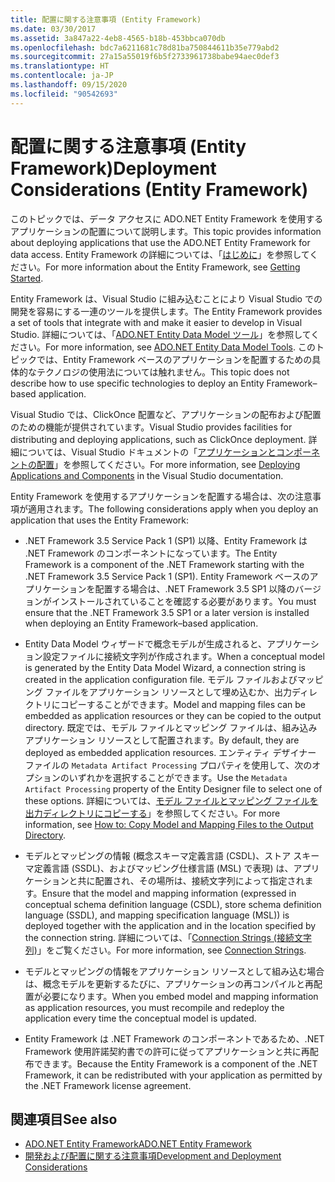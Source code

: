 ```yaml
---
title: 配置に関する注意事項 (Entity Framework)
ms.date: 03/30/2017
ms.assetid: 3a847a22-4eb8-4565-b18b-453bbca070db
ms.openlocfilehash: bdc7a6211681c78d81ba750844611b35e779abd2
ms.sourcegitcommit: 27a15a55019f6b5f2733961738babe94aec0def3
ms.translationtype: HT
ms.contentlocale: ja-JP
ms.lasthandoff: 09/15/2020
ms.locfileid: "90542693"
---
```

# <a name="deployment-considerations-entity-framework"></a><span data-ttu-id="fb120-102">配置に関する注意事項 (Entity Framework)</span><span class="sxs-lookup"><span data-stu-id="fb120-102">Deployment Considerations (Entity Framework)</span></span>
<span data-ttu-id="fb120-103">このトピックでは、データ アクセスに ADO.NET Entity Framework を使用するアプリケーションの配置について説明します。</span><span class="sxs-lookup"><span data-stu-id="fb120-103">This topic provides information about deploying applications that use the ADO.NET Entity Framework for data access.</span></span> <span data-ttu-id="fb120-104">Entity Framework の詳細については、「[はじめに](getting-started.md)」を参照してください。</span><span class="sxs-lookup"><span data-stu-id="fb120-104">For more information about the Entity Framework, see [Getting Started](getting-started.md).</span></span>  
  
 <span data-ttu-id="fb120-105">Entity Framework は、Visual Studio に組み込むことにより Visual Studio での開発を容易にする一連のツールを提供します。</span><span class="sxs-lookup"><span data-stu-id="fb120-105">The Entity Framework provides a set of tools that integrate with and make it easier to develop in Visual Studio.</span></span> <span data-ttu-id="fb120-106">詳細については、「[ADO.NET Entity Data Model ツール](/previous-versions/dotnet/netframework-4.0/bb399249(v=vs.100))」を参照してください。</span><span class="sxs-lookup"><span data-stu-id="fb120-106">For more information, see [ADO.NET Entity Data Model Tools](/previous-versions/dotnet/netframework-4.0/bb399249(v=vs.100)).</span></span> <span data-ttu-id="fb120-107">このトピックでは、Entity Framework ベースのアプリケーションを配置するための具体的なテクノロジの使用法については触れません。</span><span class="sxs-lookup"><span data-stu-id="fb120-107">This topic does not describe how to use specific technologies to deploy an Entity Framework–based application.</span></span>  
  
 <span data-ttu-id="fb120-108">Visual Studio では、ClickOnce 配置など、アプリケーションの配布および配置のための機能が提供されています。</span><span class="sxs-lookup"><span data-stu-id="fb120-108">Visual Studio provides facilities for distributing and deploying applications, such as ClickOnce deployment.</span></span> <span data-ttu-id="fb120-109">詳細については、Visual Studio ドキュメントの「[アプリケーションとコンポーネントの配置](/visualstudio/deployment/deploying-applications-services-and-components)」を参照してください。</span><span class="sxs-lookup"><span data-stu-id="fb120-109">For more information, see [Deploying Applications and Components](/visualstudio/deployment/deploying-applications-services-and-components) in the Visual Studio documentation.</span></span>  
  
 <span data-ttu-id="fb120-110">Entity Framework を使用するアプリケーションを配置する場合は、次の注意事項が適用されます。</span><span class="sxs-lookup"><span data-stu-id="fb120-110">The following considerations apply when you deploy an application that uses the Entity Framework:</span></span>  
  
- <span data-ttu-id="fb120-111">.NET Framework 3.5 Service Pack 1 (SP1) 以降、Entity Framework は .NET Framework のコンポーネントになっています。</span><span class="sxs-lookup"><span data-stu-id="fb120-111">The Entity Framework is a component of the .NET Framework starting with the .NET Framework 3.5 Service Pack 1 (SP1).</span></span> <span data-ttu-id="fb120-112">Entity Framework ベースのアプリケーションを配置する場合は、.NET Framework 3.5 SP1 以降のバージョンがインストールされていることを確認する必要があります。</span><span class="sxs-lookup"><span data-stu-id="fb120-112">You must ensure that the .NET Framework 3.5 SP1 or a later version is installed when deploying an Entity Framework–based application.</span></span>  
  
- <span data-ttu-id="fb120-113">Entity Data Model ウィザードで概念モデルが生成されると、アプリケーション設定ファイルに接続文字列が作成されます。</span><span class="sxs-lookup"><span data-stu-id="fb120-113">When a conceptual model is generated by the Entity Data Model Wizard, a connection string is created in the application configuration file.</span></span> <span data-ttu-id="fb120-114">モデル ファイルおよびマッピング ファイルをアプリケーション リソースとして埋め込むか、出力ディレクトリにコピーすることができます。</span><span class="sxs-lookup"><span data-stu-id="fb120-114">Model and mapping files can be embedded as application resources or they can be copied to the output directory.</span></span> <span data-ttu-id="fb120-115">既定では、モデル ファイルとマッピング ファイルは、組み込みアプリケーション リソースとして配置されます。</span><span class="sxs-lookup"><span data-stu-id="fb120-115">By default, they are deployed as embedded application resources.</span></span> <span data-ttu-id="fb120-116">エンティティ デザイナー ファイルの `Metadata Artifact Processing` プロパティを使用して、次のオプションのいずれかを選択することができます。</span><span class="sxs-lookup"><span data-stu-id="fb120-116">Use the `Metadata Artifact Processing` property of the Entity Designer file to select one of these options.</span></span> <span data-ttu-id="fb120-117">詳細については、[モデル ファイルとマッピング ファイルを出力ディレクトリにコピーする](/previous-versions/dotnet/netframework-4.0/cc716709(v=vs.100))」を参照してください。</span><span class="sxs-lookup"><span data-stu-id="fb120-117">For more information, see [How to: Copy Model and Mapping Files to the Output Directory](/previous-versions/dotnet/netframework-4.0/cc716709(v=vs.100)).</span></span>  
  
- <span data-ttu-id="fb120-118">モデルとマッピングの情報 (概念スキーマ定義言語 (CSDL)、ストア スキーマ定義言語 (SSDL)、およびマッピング仕様言語 (MSL) で表現) は、アプリケーションと共に配置され、その場所は、接続文字列によって指定されます。</span><span class="sxs-lookup"><span data-stu-id="fb120-118">Ensure that the model and mapping information (expressed in conceptual schema definition language (CSDL), store schema definition language (SSDL), and mapping specification language (MSL)) is deployed together with the application and in the location specified by the connection string.</span></span> <span data-ttu-id="fb120-119">詳細については、「[Connection Strings (接続文字列)](connection-strings.md)」をご覧ください。</span><span class="sxs-lookup"><span data-stu-id="fb120-119">For more information, see [Connection Strings](connection-strings.md).</span></span>  
  
- <span data-ttu-id="fb120-120">モデルとマッピングの情報をアプリケーション リソースとして組み込む場合は、概念モデルを更新するたびに、アプリケーションの再コンパイルと再配置が必要になります。</span><span class="sxs-lookup"><span data-stu-id="fb120-120">When you embed model and mapping information as application resources, you must recompile and redeploy the application every time the conceptual model is updated.</span></span>  
  
- <span data-ttu-id="fb120-121">Entity Framework は .NET Framework のコンポーネントであるため、.NET Framework 使用許諾契約書での許可に従ってアプリケーションと共に再配布できます。</span><span class="sxs-lookup"><span data-stu-id="fb120-121">Because the Entity Framework is a component of the .NET Framework, it can be redistributed with your application as permitted by the .NET Framework license agreement.</span></span>  
  
## <a name="see-also"></a><span data-ttu-id="fb120-122">関連項目</span><span class="sxs-lookup"><span data-stu-id="fb120-122">See also</span></span>

- [<span data-ttu-id="fb120-123">ADO.NET Entity Framework</span><span class="sxs-lookup"><span data-stu-id="fb120-123">ADO.NET Entity Framework</span></span>](index.md)
- [<span data-ttu-id="fb120-124">開発および配置に関する注意事項</span><span class="sxs-lookup"><span data-stu-id="fb120-124">Development and Deployment Considerations</span></span>](development-and-deployment-considerations.md)
